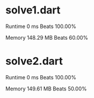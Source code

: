 # solve1.dart

Runtime 0 ms Beats 100.00%

Memory 148.29 MB Beats 60.00%


# solve2.dart

Runtime 0 ms Beats 100.00%

Memory 149.61 MB Beats 50.00%
